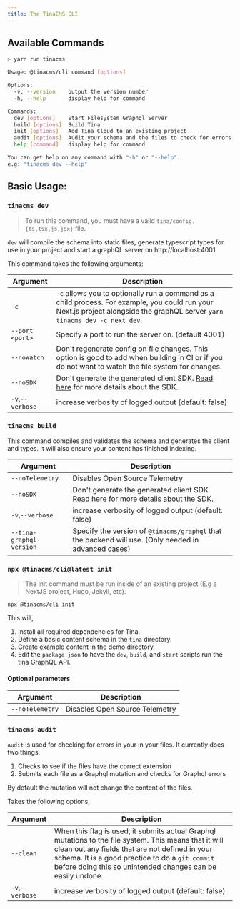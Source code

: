 ```yaml
---
title: The TinaCMS CLI
---
```


## Available Commands

```sh
> yarn run tinacms

Usage: @tinacms/cli command [options]

Options:
  -v, --version    output the version number
  -h, --help       display help for command

Commands:
  dev [options]    Start Filesystem Graphql Server
  build [options]  Build Tina
  init [options]   Add Tina Cloud to an existing project
  audit [options]  Audit your schema and the files to check for errors
  help [command]   display help for command

You can get help on any command with "-h" or "--help".
e.g: "tinacms dev --help"
```

## Basic Usage:

### `tinacms dev`

> To run this command, you must have a valid `tina/config.{ts,tsx,js,jsx}` file.

`dev` will compile the schema into static files, generate typescript types for use in your project and start a graphQL server on http://localhost:4001

This command takes the following arguments:

| Argument         | Description                                                                                                                                                                  |
| ---------------- | ---------------------------------------------------------------------------------------------------------------------------------------------------------------------------- |
| `-c`             | `-c` allows you to optionally run a command as a child process. For example, you could run your Next.js project alongside the graphQL server `yarn tinacms dev -c next dev`. |
| `--port <port>`  | Specify a port to run the server on. (default 4001)                                                                                                                          |
| `--noWatch`      | Don't regenerate config on file changes. This option is good to add when building in CI or if you do not want to watch the file system for changes.                          |
| `--noSDK`        | Don't generate the generated client SDK. [Read here](/docs/graphql/client/) for more details about the SDK.                                                                  |
| `-v`,`--verbose` | increase verbosity of logged output (default: false)                                                                                                                         |

### `tinacms build`

This command compiles and validates the schema and generates the client and types. It will also ensure your content has finished indexing.

| Argument                 | Description                                                                                                 |
| ------------------------ | ----------------------------------------------------------------------------------------------------------- |
| `--noTelemetry`          | Disables Open Source Telemetry                                                                              |
| `--noSDK`                | Don't generate the generated client SDK. [Read here](/docs/graphql/client/) for more details about the SDK. |
| `-v`,`--verbose`         | increase verbosity of logged output (default: false)                                                        |
| `--tina-graphql-version` | Specify the version of `@tinacms/graphql` that the backend will use. (Only needed in advanced cases)        |

### `npx @tinacms/cli@latest init`

> The init command must be run inside of an existing project (E.g a NextJS project, Hugo, Jekyll, etc).

```bash,copy
npx @tinacms/cli init
```

This will,

1. Install all required dependencies for Tina.
2. Define a basic content schema in the `tina` directory.
3. Create example content in the demo directory.
4. Edit the `package.json` to have the `dev`, `build`, and `start` scripts run the tina GraphQL API.

#### Optional parameters

| Argument        | Description                    |
| --------------- | ------------------------------ |
| `--noTelemetry` | Disables Open Source Telemetry |

### `tinacms audit`

`audit` is used for checking for errors in your in your files. It currently does two things.

1. Checks to see if the files have the correct extension
2. Submits each file as a Graphql mutation and checks for Graphql errors

By default the mutation will not change the content of the files.

Takes the following options,

| Argument         | Description                                                                                                                                                                                                                                                                |
| ---------------- | -------------------------------------------------------------------------------------------------------------------------------------------------------------------------------------------------------------------------------------------------------------------------- |
| `--clean`        | When this flag is used, it submits actual Graphql mutations to the file system. This means that it will clean out any fields that are not defined in your schema. It is a good practice to do a `git commit` before doing this so unintended changes can be easily undone. |
| `-v`,`--verbose` | increase verbosity of logged output (default: false)                                                                                                                                                                                                                       |
